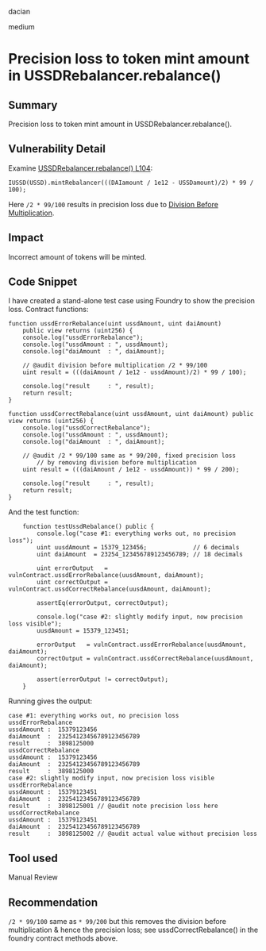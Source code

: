 dacian

medium

# Precision loss to token mint amount in USSDRebalancer.rebalance()

## Summary
Precision loss to token mint amount in USSDRebalancer.rebalance().

## Vulnerability Detail
Examine [USSDRebalancer.rebalance() L104](https://github.com/sherlock-audit/2023-05-USSD/blob/main/ussd-contracts/contracts/USSDRebalancer.sol#L104):
```solidity
IUSSD(USSD).mintRebalancer(((DAIamount / 1e12 - USSDamount)/2) * 99 / 100);
```
Here ``/2 * 99/100`` results in precision loss due to [Division Before Multiplication](https://dacian.me/precision-loss-errors#heading-division-before-multiplication).

## Impact
Incorrect amount of tokens will be minted.

## Code Snippet
I have created a stand-alone test case using Foundry to show the precision loss. Contract functions:
```solidity
function ussdErrorRebalance(uint ussdAmount, uint daiAmount) 
	public view returns (uint256) {
	console.log("ussdErrorRebalance");
	console.log("ussdAmount : ", ussdAmount);
	console.log("daiAmount  : ", daiAmount);

	// @audit division before multiplication /2 * 99/100
	uint result = (((daiAmount / 1e12 - ussdAmount)/2) * 99 / 100);

	console.log("result     : ", result);
	return result;
}

function ussdCorrectRebalance(uint ussdAmount, uint daiAmount) public view returns (uint256) {
	console.log("ussdCorrectRebalance");
	console.log("ussdAmount : ", ussdAmount);
	console.log("daiAmount  : ", daiAmount);

	// @audit /2 * 99/100 same as * 99/200, fixed precision loss
        // by removing division before multiplication
	uint result = (((daiAmount / 1e12 - ussdAmount)) * 99 / 200);

	console.log("result     : ", result);
	return result;
}
```

And the test function:
```solidity
    function testUssdRebalance() public {
        console.log("case #1: everything works out, no precision loss");      
        uint uusdAmount = 15379_123456;             // 6 decimals 
        uint daiAmount  = 23254_123456789123456789; // 18 decimals

        uint errorOutput   = vulnContract.ussdErrorRebalance(uusdAmount, daiAmount);
        uint correctOutput = vulnContract.ussdCorrectRebalance(uusdAmount, daiAmount);

        assertEq(errorOutput, correctOutput);

        console.log("case #2: slightly modify input, now precision loss visible");    
        uusdAmount = 15379_123451;

        errorOutput   = vulnContract.ussdErrorRebalance(uusdAmount, daiAmount);
        correctOutput = vulnContract.ussdCorrectRebalance(uusdAmount, daiAmount);

        assert(errorOutput != correctOutput);
    }
```

Running gives the output:
```solidity
case #1: everything works out, no precision loss
ussdErrorRebalance
ussdAmount :  15379123456
daiAmount  :  23254123456789123456789
result     :  3898125000
ussdCorrectRebalance
ussdAmount :  15379123456
daiAmount  :  23254123456789123456789
result     :  3898125000
case #2: slightly modify input, now precision loss visible
ussdErrorRebalance
ussdAmount :  15379123451
daiAmount  :  23254123456789123456789
result     :  3898125001 // @audit note precision loss here
ussdCorrectRebalance
ussdAmount :  15379123451
daiAmount  :  23254123456789123456789
result     :  3898125002 // @audit actual value without precision loss

```
## Tool used
Manual Review

## Recommendation
``/2 * 99/100`` same as ``* 99/200`` but this removes the division before multiplication & hence the precision loss; see ussdCorrectRebalance() in the foundry contract methods above. 

